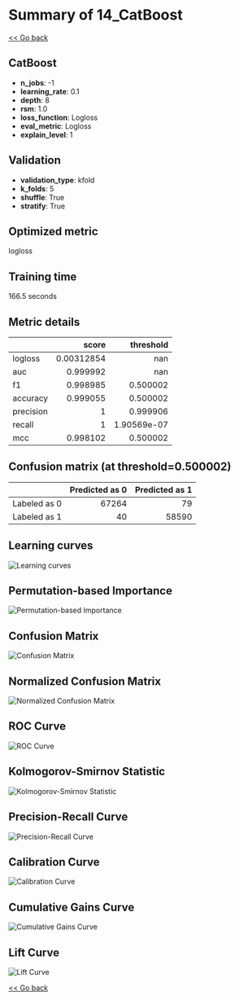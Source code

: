 # Summary of 14_CatBoost

[<< Go back](../README.md)


## CatBoost
- **n_jobs**: -1
- **learning_rate**: 0.1
- **depth**: 8
- **rsm**: 1.0
- **loss_function**: Logloss
- **eval_metric**: Logloss
- **explain_level**: 1

## Validation
 - **validation_type**: kfold
 - **k_folds**: 5
 - **shuffle**: True
 - **stratify**: True

## Optimized metric
logloss

## Training time

166.5 seconds

## Metric details
|           |      score |     threshold |
|:----------|-----------:|--------------:|
| logloss   | 0.00312854 | nan           |
| auc       | 0.999992   | nan           |
| f1        | 0.998985   |   0.500002    |
| accuracy  | 0.999055   |   0.500002    |
| precision | 1          |   0.999906    |
| recall    | 1          |   1.90569e-07 |
| mcc       | 0.998102   |   0.500002    |


## Confusion matrix (at threshold=0.500002)
|              |   Predicted as 0 |   Predicted as 1 |
|:-------------|-----------------:|-----------------:|
| Labeled as 0 |            67264 |               79 |
| Labeled as 1 |               40 |            58590 |

## Learning curves
![Learning curves](learning_curves.png)

## Permutation-based Importance
![Permutation-based Importance](permutation_importance.png)
## Confusion Matrix

![Confusion Matrix](confusion_matrix.png)


## Normalized Confusion Matrix

![Normalized Confusion Matrix](confusion_matrix_normalized.png)


## ROC Curve

![ROC Curve](roc_curve.png)


## Kolmogorov-Smirnov Statistic

![Kolmogorov-Smirnov Statistic](ks_statistic.png)


## Precision-Recall Curve

![Precision-Recall Curve](precision_recall_curve.png)


## Calibration Curve

![Calibration Curve](calibration_curve_curve.png)


## Cumulative Gains Curve

![Cumulative Gains Curve](cumulative_gains_curve.png)


## Lift Curve

![Lift Curve](lift_curve.png)



[<< Go back](../README.md)
